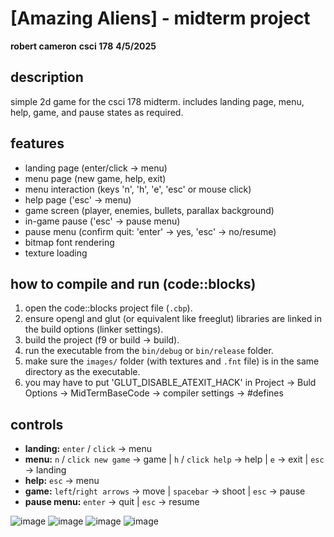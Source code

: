 # [Amazing Aliens] - midterm project

**robert cameron**
**csci 178**
**4/5/2025**

## description

simple 2d game for the csci 178 midterm. includes landing page, menu, help, game, and pause states as required.

## features

* landing page (enter/click -> menu)
* menu page (new game, help, exit)
* menu interaction (keys 'n', 'h', 'e', 'esc' or mouse click)
* help page ('esc' -> menu)
* game screen (player, enemies, bullets, parallax background)
* in-game pause ('esc' -> pause menu)
* pause menu (confirm quit: 'enter' -> yes, 'esc' -> no/resume)
* bitmap font rendering
* texture loading

## how to compile and run (code::blocks)

1.  open the code::blocks project file (`.cbp`).
2.  ensure opengl and glut (or equivalent like freeglut) libraries are linked in the build options (linker settings).
3.  build the project (f9 or build -> build).
4.  run the executable from the `bin/debug` or `bin/release` folder.
5.  make sure the `images/` folder (with textures and `.fnt` file) is in the same directory as the executable.
6.  you may have to put 'GLUT_DISABLE_ATEXIT_HACK' in Project -> Buld Options -> MidTermBaseCode -> compiler settings -> #defines

## controls

* **landing:** `enter` / `click` -> menu
* **menu:** `n` / `click new game` -> game | `h` / `click help` -> help | `e` -> exit | `esc` -> landing
* **help:** `esc` -> menu
* **game:** `left`/`right arrows` -> move | `spacebar` -> shoot | `esc` -> pause
* **pause menu:** `enter` -> quit | `esc` -> resume

![image](https://github.com/user-attachments/assets/8ce7e759-1e37-48ce-bf9e-c7ffe015a5e6)
![image](https://github.com/user-attachments/assets/8126c527-4f7a-4999-9888-947a6b9b50c2)
![image](https://github.com/user-attachments/assets/543edb3d-9557-4e05-a717-1686713bc4d7)
![image](https://github.com/user-attachments/assets/cb198192-c2f0-4319-bb6a-f24294af6434)


